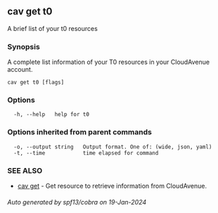 ## cav get t0

A brief list of your t0 resources

### Synopsis

A complete list information of your T0 resources in your CloudAvenue account.

```
cav get t0 [flags]
```

### Options

```
  -h, --help   help for t0
```

### Options inherited from parent commands

```
  -o, --output string   Output format. One of: (wide, json, yaml)
  -t, --time            time elapsed for command
```

### SEE ALSO

* [cav get](cav_get.md)	 - Get resource to retrieve information from CloudAvenue.

###### Auto generated by spf13/cobra on 19-Jan-2024
